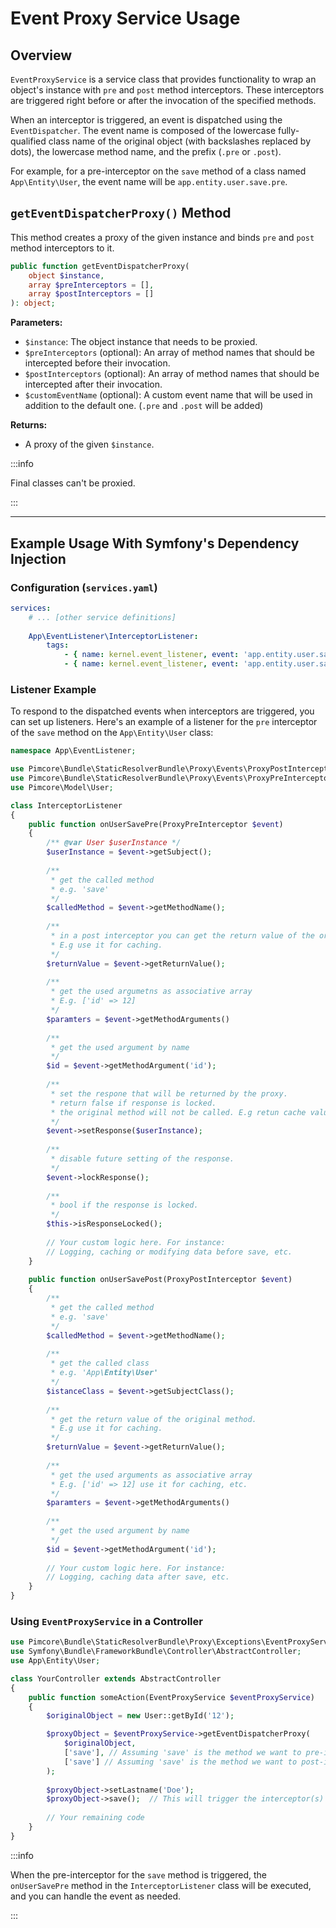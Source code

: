 
# Event Proxy Service Usage

## Overview

`EventProxyService` is a service class that provides functionality to wrap an object's instance with `pre` and `post` method interceptors. These interceptors are triggered right before or after the invocation of the specified methods.

When an interceptor is triggered, an event is dispatched using the `EventDispatcher`. The event name is composed of the lowercase fully-qualified class name of the original object (with backslashes replaced by dots), the lowercase method name, and the prefix (`.pre` or `.post`).

For example, for a pre-interceptor on the `save` method of a class named `App\Entity\User`, the event name will be `app.entity.user.save.pre`.

## `getEventDispatcherProxy()` Method


This method creates a proxy of the given instance and binds `pre` and `post` method interceptors to it.

```php
public function getEventDispatcherProxy(
    object $instance,
    array $preInterceptors = [],
    array $postInterceptors = []
): object;
```

**Parameters:**

- `$instance`: The object instance that needs to be proxied.
- `$preInterceptors` (optional): An array of method names that should be intercepted before their invocation.
- `$postInterceptors` (optional): An array of method names that should be intercepted after their invocation.
- `$customEventName` (optional): A custom event name that will be used in addition to the default one. (`.pre` and `.post` will be added)

**Returns:**

- A proxy of the given `$instance`.

:::info 

Final classes can't be proxied.

:::

---

## Example Usage With Symfony's Dependency Injection

### Configuration (`services.yaml`)

```yaml
services:
    # ... [other service definitions]
    
    App\EventListener\InterceptorListener:
        tags:
            - { name: kernel.event_listener, event: 'app.entity.user.save.pre', method: 'onUserSavePre' }
            - { name: kernel.event_listener, event: 'app.entity.user.save.post', method: 'onUserSavePost' }
```

### Listener Example

To respond to the dispatched events when interceptors are triggered, you can set up listeners. Here's an example of a listener for the `pre` interceptor of the `save` method on the `App\Entity\User` class:

```php
namespace App\EventListener;

use Pimcore\Bundle\StaticResolverBundle\Proxy\Events\ProxyPostInterceptor;
use Pimcore\Bundle\StaticResolverBundle\Proxy\Events\ProxyPreInterceptor;
use Pimcore\Model\User;

class InterceptorListener
{
    public function onUserSavePre(ProxyPreInterceptor $event)
    {
        /** @var User $userInstance */
        $userInstance = $event->getSubject();
        
        /** 
         * get the called method 
         * e.g. 'save' 
         */
        $calledMethod = $event->getMethodName();
        
        /**
         * in a post interceptor you can get the return value of the original method.
         * E.g use it for caching. 
         */
        $returnValue = $event->getReturnValue();
        
        /** 
         * get the used argumetns as associative array 
         * E.g. ['id' => 12]
         */
        $paramters = $event->getMethodArguments()
        
        /**
         * get the used argument by name 
         */
        $id = $event->getMethodArgument('id');
        
        /**
         * set the respone that will be returned by the proxy.
         * return false if response is locked. 
         * the original method will not be called. E.g retun cache value.         * 
         */
        $event->setResponse($userInstance);
        
        /**
         * disable future setting of the response. 
         */
        $event->lockResponse();
        
        /**
         * bool if the response is locked. 
         */
        $this->isResponseLocked();
        
        // Your custom logic here. For instance:
        // Logging, caching or modifying data before save, etc.
    }
    
    public function onUserSavePost(ProxyPostInterceptor $event)
    {        
        /** 
         * get the called method 
         * e.g. 'save' 
         */
        $calledMethod = $event->getMethodName();
        
        /** 
         * get the called class 
         * e.g. 'App\Entity\User' 
         */
        $istanceClass = $event->getSubjectClass();
        
        /**
         * get the return value of the original method. 
         * E.g use it for caching. 
         */
        $returnValue = $event->getReturnValue();
        
        /** 
         * get the used arguments as associative array 
         * E.g. ['id' => 12] use it for caching, etc.
         */
        $paramters = $event->getMethodArguments()
        
        /**
         * get the used argument by name 
         */
        $id = $event->getMethodArgument('id');
                
        // Your custom logic here. For instance:
        // Logging, caching data after save, etc.
    }
}
```

### Using `EventProxyService` in a Controller

```php
use Pimcore\Bundle\StaticResolverBundle\Proxy\Exceptions\EventProxyService;
use Symfony\Bundle\FrameworkBundle\Controller\AbstractController;
use App\Entity\User;

class YourController extends AbstractController
{
    public function someAction(EventProxyService $eventProxyService)
    {
        $originalObject = new User::getById('12');

        $proxyObject = $eventProxyService->getEventDispatcherProxy(
            $originalObject,
            ['save'], // Assuming 'save' is the method we want to pre-intercept
            ['save'] // Assuming 'save' is the method we want to post-intercept
        );
        
        $proxyObject->setLastname('Doe');
        $proxyObject->save();  // This will trigger the interceptor(s) for the save method
        
        // Your remaining code
    }
}
```

:::info

When the pre-interceptor for the `save` method is triggered, the `onUserSavePre` method in the `InterceptorListener` class will be executed, and you can handle the event as needed.

:::
